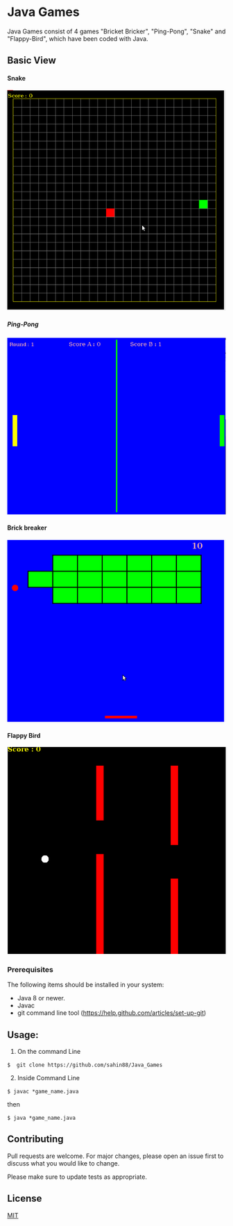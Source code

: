 # Java Games

Java Games consist of 4 games "Bricket Bricker", "Ping-Pong", "Snake" and "Flappy-Bird", which have been coded with Java.


##  Basic View
#### Snake
![alt text](https://github.com/sahin88/Java_Games/blob/main/snake.png)

##### Ping-Pong
![alt text](https://github.com/sahin88/Java_Games/blob/main/ping-pong.png)

#### Brick breaker
![alt text](https://github.com/sahin88/Java_Games/blob/main/bricket_breaker.png)

#### Flappy Bird
![alt text](https://github.com/sahin88/Java_Games/blob/main/flappy_bird.png)
### Prerequisites
The following items should be installed in your system:
* Java 8 or newer.
* Javac
* git command line tool (https://help.github.com/articles/set-up-git)


## Usage:

1) On the command Line
```
$  git clone https://github.com/sahin88/Java_Games
```
2) Inside Command Line 
 
```
$ javac *game_name.java
```
then 
```
$ java *game_name.java

```


## Contributing
Pull requests are welcome. For major changes, please open an issue first to discuss what you would like to change.

Please make sure to update tests as appropriate.

## License
[MIT](https://choosealicense.com/licenses/mit/)
